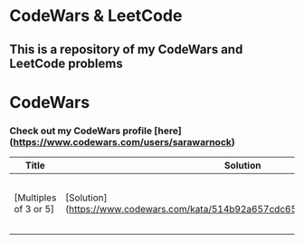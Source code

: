 # CodeWars & LeetCode
## This is a repository of my CodeWars and LeetCode problems 

# CodeWars
### Check out my CodeWars profile [here] (https://www.codewars.com/users/sarawarnock)

Title | Solution | Comments | Difficulty | Tag | Date
------| -------- | -------- | ---------- | --- | ----
[Multiples of 3 or 5]  | [Solution] (https://www.codewars.com/kata/514b92a657cdc65150000006/train/javascript) | Easy to solve - took less than 10 min | 6kyu | 10/11/2020
